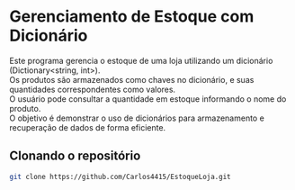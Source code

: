 # Gerenciamento de Estoque com Dicionário

Este programa gerencia o estoque de uma loja utilizando um dicionário (Dictionary<string, int>).  
Os produtos são armazenados como chaves no dicionário, e suas quantidades correspondentes como valores.  
O usuário pode consultar a quantidade em estoque informando o nome do produto.  
O objetivo é demonstrar o uso de dicionários para armazenamento e recuperação de dados de forma eficiente.

## Clonando o repositório

```bash
git clone https://github.com/Carlos4415/EstoqueLoja.git